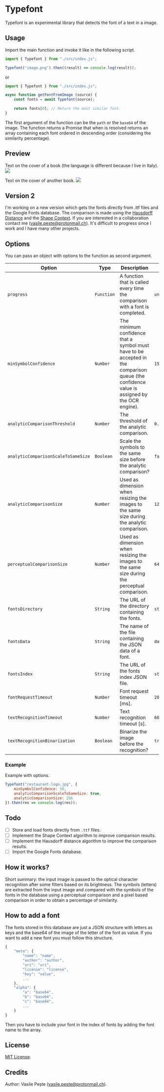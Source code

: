 # Typefont
Typefont is an experimental library that detects the font of a text in a image.

## Usage
Import the main function and invoke it like in the following script.

```javascript
import { Typefont } from "./src/index.js";

Typefont("image.png").then((result) => console.log(result));
```
or
```javascript
import { Typefont } from "./src/index.js";

async function getFontFromImage (source) {
    const fonts = await Typefont(source);
    
    return fonts[0]; // Return the most similar font.
}
```

The first argument of the function can be the `path` or the `base64` of the image. The function returns a Promise that when is resolved returns an array containing each font ordered in descending order (considering the similarity percentage).

## Preview
Text on the cover of a book (the language is different because I live in Italy).
![](http://i.imgur.com/1JnyIC3.jpg)

Text on the cover of another book.
![](http://i.imgur.com/smfr0Kn.jpg)

## Version 2
I'm working on a new version which gets the fonts directly from .ttf files and the Google Fonts database. The comparison is made 
using the [Hausdorff Distance](https://en.wikipedia.org/wiki/Hausdorff_distance) and the
[Shape Context](https://en.wikipedia.org/wiki/Shape_context). If you are interested in a collaboration contact
me (vasile.peste@protonmail.ch). It's difficult to progress since I work and I have many other projects.

## Options
You can pass an object with options to the function as second argument.

Option | Type | Description | Default
--- | --- | --- | ---
`progress` | `Function` | A function that is called every time the comparison with a font is completed. | `undefined`
`minSymbolConfidence` | `Number` | The minimum confidence that a symbol must have to be accepted in the comparison queue (the confidence value is assigned by the OCR engine). | `15`
`analyticComparisonThreshold` | `Number` | The threshold of the analytic comparison. | `0.5`
`analyticComparisonScaleToSameSize` | `Boolean` | Scale the symbols to the same size before the analytic comparison? | `false`
`analyticComparisonSize` | `Number` | Used as dimension when resizing the images to the same size during the analytic comparison. | `128`
`perceptualComparisonSize` | `Number` | Used as dimension when resizing the images to the same size during the perceptual comparison. | `64`
`fontsDirectory` | `String` | The URL of the directory containing the fonts. | `storage/fonts/`
`fontsData` | `String` | The name of the file containing the JSON data of a font. | `data.json`
`fontsIndex` | `String` | The URL of the fonts index JSON file. | `storage/index.json`
`fontRequestTimeout` | `Number` | Font request timeout [ms]. | `2000`
`textRecognitionTimeout` | `Number` | Text recognition timeout [s]. | `60`
`textRecognitionBinarization` | `Boolean` | Binarize the image before the recognition? | `true`

### Example
Example with options.
```javascript
Typefont("restaurant-logo.jpg", {
    minSymbolConfidence: 50,
    analyticComparisonScaleToSameSize: true,
    analyticComparisonSize: 256
}).then(res => console.log(res));
```

## Todo
+ [ ] Store and load fonts directly from `.ttf` files.
+ [ ] Implement the Shape Context algorithm to improve comparison results.
+ [ ] Implement the Hausdorff distance algorithm to improve the comparison results.
+ [ ] Import the Google Fonts database.

## How it works?
Short summary: the input image is passed to the optical character recognition after some filters based on its brightness. The symbols (letters) are extracted from the input image and compared with the symbols of the fonts in the database using a perceptual comparison and a pixel based comparison in order to obtain a percentage of similarity.

## How to add a font
The fonts stored in this database are just a JSON structure with letters as keys and the base64 of the image of the letter of the font as value. If you want to add a new font you must follow this structure.
```javascript
{
    "meta": {
        "name": "name",
        "author": "author",
        "uri": "uri",
        "license": "license",
        "key": "value",
        ...
    },
    "alpha": {
        "a": "base64",
        "b": "base64",
        "c": "base64",
        ...
    }
}
```
Then you have to include your font in the index of fonts by adding the font name to the array.

## License
[MIT License](LICENSE).

## Credits
Author: Vasile Pește (vasile.peste@protonmail.ch).